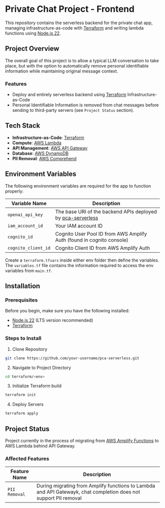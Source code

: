 # Private Chat Project - Frontend
This repository contains the serverless backend for the private chat app, managing infrastructure-as-code with [Terraform](https://developer.hashicorp.com/terraform) and writing lambda functions using [Node.js 22](https://nodejs.org/en).

## Project Overview
The overall goal of this project is to allow a typical LLM conversation to take place, but with the option to automatically remove personal identifiable information while maintaining original message context.

### Features
- Deploy and entirely serverless backend using [Terraform](https://www.terraform.io/) Infrastructure-as-Code
- Personal Identifiable Information is removed from chat messages before sending to third-party servers (see `Project Status` section).

## Tech Stack
- **Infrastructure-as-Code**: [Terraform](https://www.terraform.io/)
- **Compute**: [AWS Lambda](https://aws.amazon.com/lambda/)
- **API Management**: [AWS API Gateway](https://aws.amazon.com/api-gateway/)
- **Database**: [AWS DynamoDB](https://aws.amazon.com/dynamodb/)
- **PII Removal**: [AWS Comprehend](https://aws.amazon.com/comprehend/)

## Environment Variables
The following environment variables are required for the app to function properly:

| Variable Name | Description |
|---------------|-------------|
| `openai_api_key` | The base URI of the backend APIs deployed by [pca-serverless](https://github.com/JustinDosaj/pca-serverless) |
| `iam_account_id` | Your IAM account ID |
| `cognito_id` | Cognito User Pool ID from AWS Amplify Auth (found in cognito console) |
| `cognito_client_id` | Cognito Client ID from AWS Amplify Auth

Create a `terraform.tfvars` inside either env folder then define the variables. The `variables.tf` file contains the information required to access the env variables from `main.tf`.  

## Installation

### Prerequisites

Before you begin, make sure you have the following installed:

- [Node.js 22](https://nodejs.org/) (LTS version recommended)
- [Terraform](https://developer.hashicorp.com/terraform/tutorials/aws-get-started/install-cli)

### Steps to Install

1. Clone Repository
```bash
git clone https://github.com/your-username/pca-serverless.git
```

2. Navigate to Project Directory
```bash
cd terraform/<env>
```

3. Initialize Terraform build
```bash
terraform init
```

4. Deploy Servers
```bash
terraform apply
```

## Project Status
Project currently in the process of migrating from [AWS Amplify Functions](https://docs.amplify.aws/react/build-a-backend/functions/set-up-function/) to AWS Lambda behind API Gateway.

### Affected Features
| Feature Name | Description |
|---------------|-------------|
| `PII Removal` | During migrating from Amplify functions to Lambda and API Gatewayk, chat completion does not support PII removal  |